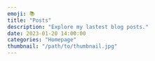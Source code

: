```yaml
---
emoji: 📚
title: "Posts"
description: "Explore my lastest blog posts."
date: 2023-01-20 14:00:00
categories: "Homepage"
thumbnail: "/path/to/thumbnail.jpg"
---
```

